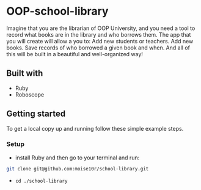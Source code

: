 # OOP-school-library
Imagine that you are the librarian of OOP University, and you need a tool to record what books are in the library and who borrows them. The app that you will create will allow a you to:  Add new students or teachers. Add new books. Save records of who borrowed a given book and when. And all of this will be built in a beautiful and well-organized way!

## Built with
 - Ruby
 - Roboscope

## Getting started

To get a local copy up and running follow these simple example steps.

### Setup
- install Ruby and then go to your terminal and run: 
```bash
git clone git@github.com:moise10r/school-library.git
```
- ``` cd ./school-library ```
